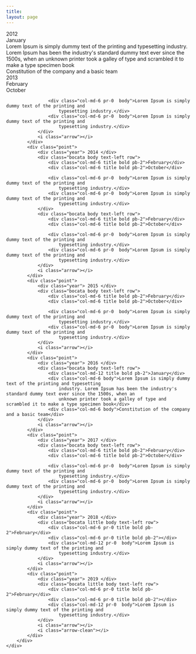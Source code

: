 ```yaml
---
title:
layout: page
---
```


<div class="jumbotron-fluid grey_light-block pt-5">
    <div class="container">
        <div class="timeline body white">
            <div class="point"> </div>
            <div class="point">
                <div class="year"> 2012 </div>
                <div class="bocata body text-left row">
                    <div class="col-md-12 title bold pb-2">January</div>
                    <div class="col-md-6 body">Lorem Ipsum is simply dummy text of the printing and typesetting
                        industry. Lorem Ipsum has been the industry's standard dummy text ever since the 1500s, when an
                        unknown printer took a galley of type and scrambled it to make a type specimen book</div>
                    <div class="col-md-6 body">Constitution of the company and a basic team</div>
                </div>
                <i class="arrow"></i>
            </div>
            <div class="point">
                <div class="year"> 2013 </div>
                <div class="bocata body text-left row">
                    <div class="col-md-6 title bold pb-2">February</div>
                    <div class="col-md-6 title bold pb-2">October</div>

                    <div class="col-md-6 pr-0  body">Lorem Ipsum is simply dummy text of the printing and
                        typesetting industry.</div>
                    <div class="col-md-6 pr-0  body">Lorem Ipsum is simply dummy text of the printing and
                        typesetting industry.</div>
                </div>
                <i class="arrow"></i>
            </div>
            <div class="point">
                <div class="year"> 2014 </div>
                <div class="bocata body text-left row">
                    <div class="col-md-6 title bold pb-2">February</div>
                    <div class="col-md-6 title bold pb-2">October</div>

                    <div class="col-md-6 pr-0  body">Lorem Ipsum is simply dummy text of the printing and
                        typesetting industry.</div>
                    <div class="col-md-6 pr-0  body">Lorem Ipsum is simply dummy text of the printing and
                        typesetting industry.</div>
                </div>
                <div class="bocata body text-left row">
                    <div class="col-md-6 title bold pb-2">February</div>
                    <div class="col-md-6 title bold pb-2">October</div>

                    <div class="col-md-6 pr-0  body">Lorem Ipsum is simply dummy text of the printing and
                        typesetting industry.</div>
                    <div class="col-md-6 pr-0  body">Lorem Ipsum is simply dummy text of the printing and
                        typesetting industry.</div>
                </div>
                <i class="arrow"></i>
            </div>
            <div class="point">
                <div class="year"> 2015 </div>
                <div class="bocata body text-left row">
                    <div class="col-md-6 title bold pb-2">February</div>
                    <div class="col-md-6 title bold pb-2">October</div>

                    <div class="col-md-6 pr-0  body">Lorem Ipsum is simply dummy text of the printing and
                        typesetting industry.</div>
                    <div class="col-md-6 pr-0  body">Lorem Ipsum is simply dummy text of the printing and
                        typesetting industry.</div>
                </div>
                <i class="arrow"></i>
            </div>
            <div class="point">
                <div class="year"> 2016 </div>
                <div class="bocata body text-left row">
                    <div class="col-md-12 title bold pb-2">January</div>
                    <div class="col-md-6 body">Lorem Ipsum is simply dummy text of the printing and typesetting
                        industry. Lorem Ipsum has been the industry's standard dummy text ever since the 1500s, when an
                        unknown printer took a galley of type and scrambled it to make a type specimen book</div>
                    <div class="col-md-6 body">Constitution of the company and a basic team</div>
                </div>
                <i class="arrow"></i>
            </div>
            <div class="point">
                <div class="year"> 2017 </div>
                <div class="bocata body text-left row">
                    <div class="col-md-6 title bold pb-2">February</div>
                    <div class="col-md-6 title bold pb-2">October</div>

                    <div class="col-md-6 pr-0  body">Lorem Ipsum is simply dummy text of the printing and
                        typesetting industry.</div>
                    <div class="col-md-6 pr-0  body">Lorem Ipsum is simply dummy text of the printing and
                        typesetting industry.</div>
                </div>
                <i class="arrow"></i>
            </div>
            <div class="point">
                <div class="year"> 2018 </div>
                <div class="bocata little body text-left row">
                    <div class="col-md-6 pr-0 title bold pb-2">February</div>
                    <div class="col-md-6 pr-0 title bold pb-2"></div>
                    <div class="col-md-12 pr-0  body">Lorem Ipsum is simply dummy text of the printing and
                        typesetting industry.</div>
                </div>
                <i class="arrow"></i>
            </div>
            <div class="point">
                <div class="year"> 2019 </div>
                <div class="bocata little body text-left row">
                    <div class="col-md-6 pr-0 title bold pb-2">February</div>
                    <div class="col-md-6 pr-0 title bold pb-2"></div>
                    <div class="col-md-12 pr-0  body">Lorem Ipsum is simply dummy text of the printing and
                        typesetting industry.</div>
                </div>
                <i class="arrow"></i>
                <i class="arrow-clean"></i>
            </div>
        </div>
    </div>

</div>
